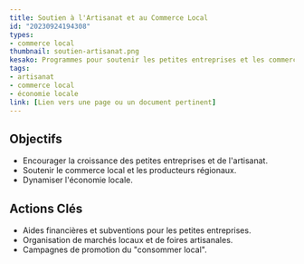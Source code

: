 ```yaml
---
title: Soutien à l'Artisanat et au Commerce Local
id: "20230924194308"
types:
- commerce local
thumbnail: soutien-artisanat.png
kesako: Programmes pour soutenir les petites entreprises et les commerces locaux.
tags:
- artisanat
- commerce local
- économie locale
link: [Lien vers une page ou un document pertinent]
---
```


## Objectifs
- Encourager la croissance des petites entreprises et de l'artisanat.
- Soutenir le commerce local et les producteurs régionaux.
- Dynamiser l'économie locale.

## Actions Clés
- Aides financières et subventions pour les petites entreprises.
- Organisation de marchés locaux et de foires artisanales.
- Campagnes de promotion du "consommer local".
